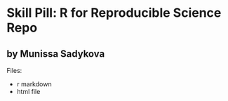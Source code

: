 # Skill Pill: R for Reproducible Science Repo

## by Munissa Sadykova

Files:
* r markdown
* html file


